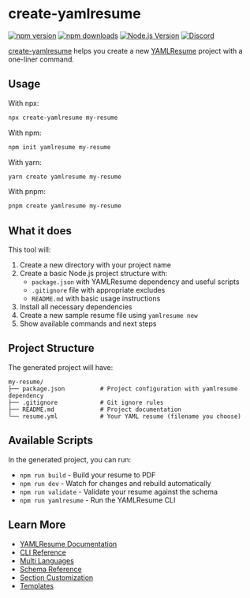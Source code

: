 # create-yamlresume

[![npm version](https://img.shields.io/npm/v/create-yamlresume.svg?style=flat-square&logo=npm)](https://www.npmjs.com/package/create-yamlresume)
[![npm downloads](https://img.shields.io/npm/dm/create-yamlresume.svg?style=flat-square&logo=npm&color=CB3837)](https://www.npmjs.com/package/create-yamlresume)
[![Node.js Version](https://img.shields.io/node/v/create-yamlresume.svg?style=flat-square&logo=node.js&color=339933)](https://nodejs.org/)
[![Discord](https://img.shields.io/discord/1371488902023479336?style=flat-square&logo=discord&color=5865F2)](https://discord.gg/9SyT7mVV4K)

[create-yamlresume](https://yamlresume.dev/docs/ecosystem/create-yamlresume)
helps you create a new [YAMLResume](https://yamlresume.dev) project with a
one-liner command.

## Usage

With npx:
```bash
npx create-yamlresume my-resume
```

With npm:
```bash
npm init yamlresume my-resume
```

With yarn:
```bash
yarn create yamlresume my-resume
```

With pnpm:
```bash
pnpm create yamlresume my-resume
```

## What it does

This tool will:

1. Create a new directory with your project name
2. Create a basic Node.js project structure with:
   - `package.json` with YAMLResume dependency and useful scripts
   - `.gitignore` file with appropriate excludes
   - `README.md` with basic usage instructions
3. Install all necessary dependencies
4. Create a new sample resume file using `yamlresume new`
5. Show available commands and next steps

## Project Structure

The generated project will have:

```
my-resume/
├── package.json          # Project configuration with yamlresume dependency
├── .gitignore            # Git ignore rules
├── README.md             # Project documentation
└── resume.yml            # Your YAML resume (filename you choose)
```

## Available Scripts

In the generated project, you can run:

- `npm run build` - Build your resume to PDF
- `npm run dev` - Watch for changes and rebuild automatically
- `npm run validate` - Validate your resume against the schema
- `npm run yamlresume` - Run the YAMLResume CLI

## Learn More

- [YAMLResume Documentation](https://yamlresume.dev/docs/)
- [CLI Reference](https://yamlresume.dev/docs/cli/)
- [Multi Languages](https://yamlresume.dev/docs/content/multi-languages)
- [Schema Reference](https://yamlresume.dev/docs/compiler/schema)
- [Section Customization](https://yamlresume.dev/docs/layout/sections)
- [Templates](https://yamlresume.dev/docs/layout/templates)
